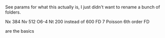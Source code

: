 See params for what this actually is, I just didn't want to rename a bunch of folders.

Nx 384
Nv 512
O6-4
Nt 200 instead of 600
FD 7
Poisson 6th order FD 

are the basics
